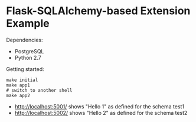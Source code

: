 Flask-SQLAlchemy-based Extension Example
========================================
Dependencies:

- PostgreSQL
- Python 2.7

Getting started:

    make initial
    make app1
    # switch to another shell
    make app2

- [http://localhost:5001/](http://localhost:5001/) shows "Hello 1" as defined for the schema test1
- [http://localhost:5002/](http://localhost:5002/) shows "Hello 2" as defined for the schema test2
